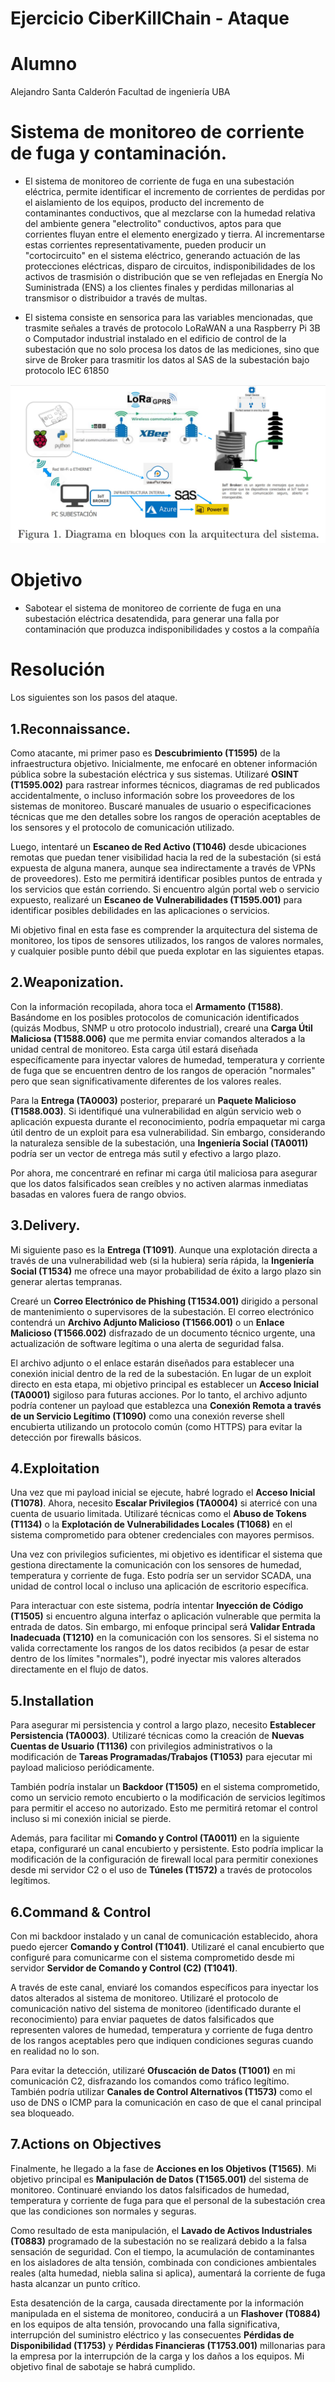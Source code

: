 # Ejercicio CiberKillChain - Ataque


# Alumno

Alejandro Santa Calderón
Facultad de ingeniería UBA

# Sistema de monitoreo de corriente de fuga y contaminación.

* El sistema de monitoreo de corriente de fuga en una subestación eléctrica, permite identificar el incremento de corrientes de perdidas por el aislamiento de los equipos, producto del incremento de contaminantes conductivos, que al mezclarse con la humedad relativa del ambiente genera "electrolito" conductivos, aptos para que corrientes fluyan entre el elemento energizado y tierra. Al incrementarse estas corrientes representativamente, pueden producir un "cortocircuito" en el sistema eléctrico, generando actuación de las protecciones eléctricas, disparo de circuitos, indisponibilidades de los activos de trasmisión o distribución que se ven reflejadas en Energía No Suministrada (ENS) a los clientes finales y perdidas millonarias al transmisor o distribuidor a través de multas.

* El sistema consiste en sensorica para las variables mencionadas, que trasmite señales a través de protocolo LoRaWAN a una Raspberry Pi 3B o Computador industrial instalado en el edificio de control de la subestación que no solo procesa los datos de las mediciones, sino que sirve de Broker para trasmitir los datos al SAS de la subestación bajo protocolo IEC 61850

![Imagen del dispositivo.](disp.jpg)

# Objetivo

 * Sabotear el sistema de monitoreo de corriente de fuga en una subestación eléctrica desatendida, para generar una falla por contaminación que produzca indisponibilidades y costos a la compañía

# Resolución

Los siguientes son los pasos del ataque.

## 1.Reconnaissance.

Como atacante, mi primer paso es **Descubrimiento (T1595)** de la infraestructura objetivo. Inicialmente, me enfocaré en obtener información pública sobre la subestación eléctrica y sus sistemas. Utilizaré **OSINT (T1595.002)** para rastrear informes técnicos, diagramas de red publicados accidentalmente, o incluso información sobre los proveedores de los sistemas de monitoreo. Buscaré manuales de usuario o especificaciones técnicas que me den detalles sobre los rangos de operación aceptables de los sensores y el protocolo de comunicación utilizado.

Luego, intentaré un **Escaneo de Red Activo (T1046)** desde ubicaciones remotas que puedan tener visibilidad hacia la red de la subestación (si está expuesta de alguna manera, aunque sea indirectamente a través de VPNs de proveedores). Esto me permitirá identificar posibles puntos de entrada y los servicios que están corriendo. Si encuentro algún portal web o servicio expuesto, realizaré un **Escaneo de Vulnerabilidades (T1595.001)** para identificar posibles debilidades en las aplicaciones o servicios.

Mi objetivo final en esta fase es comprender la arquitectura del sistema de monitoreo, los tipos de sensores utilizados, los rangos de valores normales, y cualquier posible punto débil que pueda explotar en las siguientes etapas.


## 2.Weaponization.

Con la información recopilada, ahora toca el **Armamento (T1588)**. Basándome en los posibles protocolos de comunicación identificados (quizás Modbus, SNMP u otro protocolo industrial), crearé una **Carga Útil Maliciosa (T1588.006)** que me permita enviar comandos alterados a la unidad central de monitoreo. Esta carga útil estará diseñada específicamente para inyectar valores de humedad, temperatura y corriente de fuga que se encuentren dentro de los rangos de operación "normales" pero que sean significativamente diferentes de los valores reales.

Para la **Entrega (TA0003)** posterior, prepararé un **Paquete Malicioso (T1588.003)**. Si identifiqué una vulnerabilidad en algún servicio web o aplicación expuesta durante el reconocimiento, podría empaquetar mi carga útil dentro de un exploit para esa vulnerabilidad. Sin embargo, considerando la naturaleza sensible de la subestación, una **Ingeniería Social (TA0011)** podría ser un vector de entrega más sutil y efectivo a largo plazo.

Por ahora, me concentraré en refinar mi carga útil maliciosa para asegurar que los datos falsificados sean creíbles y no activen alarmas inmediatas basadas en valores fuera de rango obvios.

## 3.Delivery.

Mi siguiente paso es la **Entrega (T1091)**. Aunque una explotación directa a través de una vulnerabilidad web (si la hubiera) sería rápida, la **Ingeniería Social (T1534)** me ofrece una mayor probabilidad de éxito a largo plazo sin generar alertas tempranas.

Crearé un **Correo Electrónico de Phishing (T1534.001)** dirigido a personal de mantenimiento o supervisores de la subestación. El correo electrónico contendrá un **Archivo Adjunto Malicioso (T1566.001)** o un **Enlace Malicioso (T1566.002)** disfrazado de un documento técnico urgente, una actualización de software legítima o una alerta de seguridad falsa.

El archivo adjunto o el enlace estarán diseñados para establecer una conexión inicial dentro de la red de la subestación. En lugar de un exploit directo en esta etapa, mi objetivo principal es establecer un **Acceso Inicial (TA0001)** sigiloso para futuras acciones. Por lo tanto, el archivo adjunto podría contener un payload que establezca una **Conexión Remota a través de un Servicio Legítimo (T1090)** como una conexión reverse shell encubierta utilizando un protocolo común (como HTTPS) para evitar la detección por firewalls básicos.


## 4.Exploitation

Una vez que mi payload inicial se ejecute, habré logrado el **Acceso Inicial (T1078)**. Ahora, necesito **Escalar Privilegios (TA0004)** si aterricé con una cuenta de usuario limitada. Utilizaré técnicas como el **Abuso de Tokens (T1134)** o la **Explotación de Vulnerabilidades Locales (T1068)** en el sistema comprometido para obtener credenciales con mayores permisos.

Una vez con privilegios suficientes, mi objetivo es identificar el sistema que gestiona directamente la comunicación con los sensores de humedad, temperatura y corriente de fuga. Esto podría ser un servidor SCADA, una unidad de control local o incluso una aplicación de escritorio específica.

Para interactuar con este sistema, podría intentar **Inyección de Código (T1505)** si encuentro alguna interfaz o aplicación vulnerable que permita la entrada de datos. Sin embargo, mi enfoque principal será **Validar Entrada Inadecuada (T1210)** en la comunicación con los sensores. Si el sistema no valida correctamente los rangos de los datos recibidos (a pesar de estar dentro de los límites "normales"), podré inyectar mis valores alterados directamente en el flujo de datos.

## 5.Installation

Para asegurar mi persistencia y control a largo plazo, necesito **Establecer Persistencia (TA0003)**. Utilizaré técnicas como la creación de **Nuevas Cuentas de Usuario (T1136)** con privilegios administrativos o la modificación de **Tareas Programadas/Trabajos (T1053)** para ejecutar mi payload malicioso periódicamente.

También podría instalar un **Backdoor (T1505)** en el sistema comprometido, como un servicio remoto encubierto o la modificación de servicios legítimos para permitir el acceso no autorizado. Esto me permitirá retomar el control incluso si mi conexión inicial se pierde.

Además, para facilitar mi **Comando y Control (TA0011)** en la siguiente etapa, configuraré un canal encubierto y persistente. Esto podría implicar la modificación de la configuración de firewall local para permitir conexiones desde mi servidor C2 o el uso de **Túneles (T1572)** a través de protocolos legítimos.


## 6.Command & Control

Con mi backdoor instalado y un canal de comunicación establecido, ahora puedo ejercer **Comando y Control (T1041)**. Utilizaré el canal encubierto que configuré para comunicarme con el sistema comprometido desde mi servidor **Servidor de Comando y Control (C2) (T1041)**.

A través de este canal, enviaré los comandos específicos para inyectar los datos alterados al sistema de monitoreo. Utilizaré el protocolo de comunicación nativo del sistema de monitoreo (identificado durante el reconocimiento) para enviar paquetes de datos falsificados que representen valores de humedad, temperatura y corriente de fuga dentro de los rangos aceptables pero que indiquen condiciones seguras cuando en realidad no lo son.

Para evitar la detección, utilizaré **Ofuscación de Datos (T1001)** en mi comunicación C2, disfrazando los comandos como tráfico legítimo. También podría utilizar **Canales de Control Alternativos (T1573)** como el uso de DNS o ICMP para la comunicación en caso de que el canal principal sea bloqueado.

## 7.Actions on Objectives

Finalmente, he llegado a la fase de **Acciones en los Objetivos (T1565)**. Mi objetivo principal es **Manipulación de Datos (T1565.001)** del sistema de monitoreo. Continuaré enviando los datos falsificados de humedad, temperatura y corriente de fuga para que el personal de la subestación crea que las condiciones son normales y seguras.

Como resultado de esta manipulación, el **Lavado de Activos Industriales (T0883)** programado de la subestación no se realizará debido a la falsa sensación de seguridad. Con el tiempo, la acumulación de contaminantes en los aisladores de alta tensión, combinada con condiciones ambientales reales (alta humedad, niebla salina si aplica), aumentará la corriente de fuga hasta alcanzar un punto crítico.

Esta desatención de la carga, causada directamente por la información manipulada en el sistema de monitoreo, conducirá a un **Flashover (T0884)** en los equipos de alta tensión, provocando una falla significativa, interrupción del suministro eléctrico y las consecuentes **Pérdidas de Disponibilidad (T1753)** y **Pérdidas Financieras (T1753.001)** millonarias para la empresa por la interrupción de la carga y los daños a los equipos. Mi objetivo final de sabotaje se habrá cumplido.





  


  

